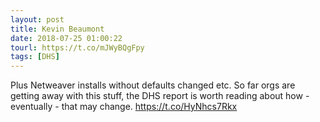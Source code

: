 ```yaml
---
layout: post
title: Kevin Beaumont
date: 2018-07-25 01:00:22
tourl: https://t.co/mJWyBQgFpy
tags: [DHS]
---
```

Plus Netweaver installs without defaults changed etc. So far orgs are getting away with this stuff, the DHS report is worth reading about how -
 eventually -
 that may change. https://t.co/HyNhcs7Rkx